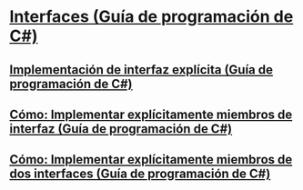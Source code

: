 # [Interfaces (Guía de programación de C#)](index.md)
## [Implementación de interfaz explícita (Guía de programación de C#)](explicit-interface-implementation.md)
## [Cómo: Implementar explícitamente miembros de interfaz (Guía de programación de C#)](how-to-explicitly-implement-interface-members.md)
## [Cómo: Implementar explícitamente miembros de dos interfaces (Guía de programación de C#)](how-to-explicitly-implement-members-of-two-interfaces.md)

